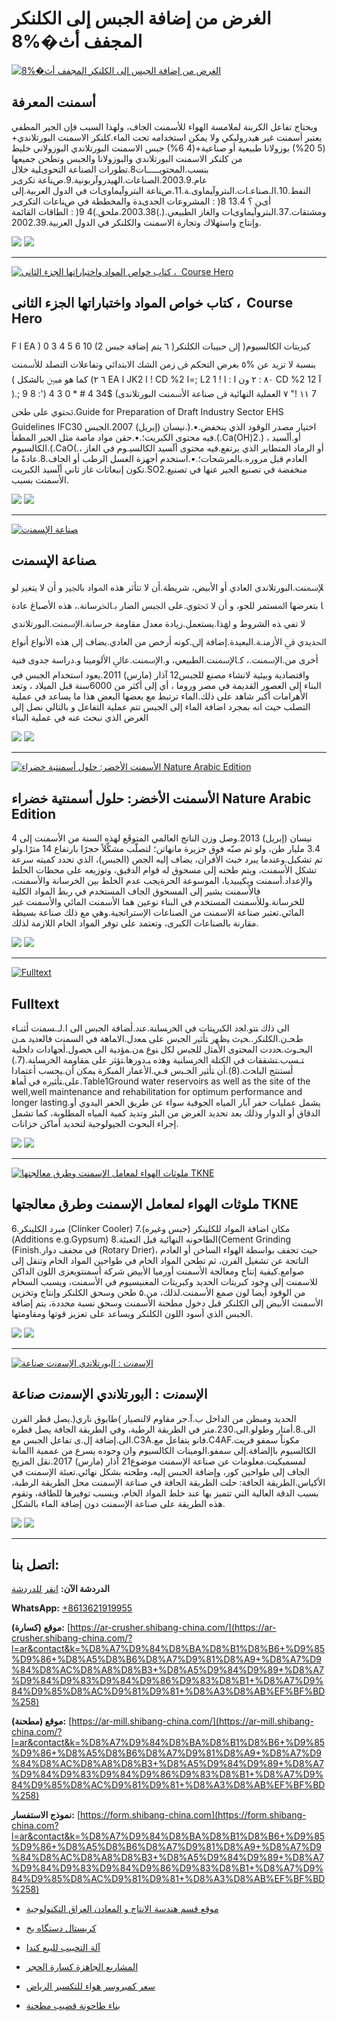 # الغرض من إضافة الجبس إلى الكلنكر المجفف أث�%8

<a href="https://swt.shibang-china.com/?l=ar&img&k=%D8%A7%D9%84%D8%BA%D8%B1%D8%B6+%D9%85%D9%86+%D8%A5%D8%B6%D8%A7%D9%81%D8%A9+%D8%A7%D9%84%D8%AC%D8%A8%D8%B3+%D8%A5%D9%84%D9%89+%D8%A7%D9%84%D9%83%D9%84%D9%86%D9%83%D8%B1+%D8%A7%D9%84%D9%85%D8%AC%D9%81%D9%81+%D8%A3%D8%AB%EF%BF%BD%258" target="_blank">![الغرض من إضافة الجبس إلى الكلنكر المجفف أث�%8](http://static.shibang-china.com/all-800x300/1363.jpg)</a>

## أسمنت المعرفة
ويحتاج تفاعل الكربنة لملامسة الهواء للأسمنت الجاف، ولهذا السبب فإن الجير المطفي يعتبر أسمنت غير هيدروليكي ولا يمكن استخدامه تحت الماء.كلنكر الاسمنت البورتلاندي+ (5 20%) بوزولانا طبيعية أو صناعية+(4 6%) جبس الاسمنت البورتلاندي البوزولاني خليط من كلنكر الاسمنت البورتلاندي والبوزولانا والجبس وتطحن جميعها بنسب.اﻟﻤﺤﺘﻮﻳـــــﺎت8.ﺗﻄﻮرات اﻟﺼﻨﺎﻋﺔ اﻟﺘﺤﻮیﻠﻴﺔ ﺧﻼل ﻋﺎم.2003.9.اﻟﺼﻨﺎﻋﺎت.اﻟﻬﻴﺪروآﺮﺑﻮﻧﻴﺔ.9.ﺹﻨﺎﻋﺔ ﺗﻜﺮیﺮ اﻟﻨﻔﻂ.10.اﻟ.ﺼﻨﺎﻋ.ﺎت.اﻟﺒﺘﺮوآﻴﻤﺎوی.ﺔ.11.ﺹﻨﺎﻋﺔ اﻟﺒﺘﺮوآﻴﻤﺎویﺎت ﻓﻲ اﻟﺪول اﻟﻌﺮﺑﻴﺔ.إﻟﻰ أیﻦ ؟ 13.4 8( : اﻟﻤﺸﺮوﻋﺎت اﻟﺠﺪیﺪة واﻟﻤﺨﻄﻄﺔ ﻓﻲ ﺹﻨﺎﻋﺎت اﻟﺘﻜﺮیﺮ وﻣﺸﺘﻘﺎت.37.اﻟﺒﺘﺮوآﻴﻤﺎویﺎت واﻟﻐﺎز اﻟﻄﺒﻴﻌﻲ.(.)2003.38.ﻣﻠﺤﻖ.)4 9( : اﻟﻄﺎﻗﺎت اﻟﻘﺎﺋﻤﺔ وإﻧﺘﺎج واﺳﺘﻬﻼك وﺗﺠﺎرة اﻻﺳﻤﻨﺖ واﻟﻜﻠﻨﻜﺮ ﻓﻲ اﻟﺪول اﻟﻌﺮﺑﻴﺔ.2002.39.


<a href="https://whatsapp.shibangsoft.com/WhatsApp.php" target="_blank" title="WhatsApp">![](http://static.shibang-china.com/icon/whatsapp.png)</a> <a href="https://swt.shibang-china.com/?l=ar&icon&k=%D8%A7%D9%84%D8%BA%D8%B1%D8%B6+%D9%85%D9%86+%D8%A5%D8%B6%D8%A7%D9%81%D8%A9+%D8%A7%D9%84%D8%AC%D8%A8%D8%B3+%D8%A5%D9%84%D9%89+%D8%A7%D9%84%D9%83%D9%84%D9%86%D9%83%D8%B1+%D8%A7%D9%84%D9%85%D8%AC%D9%81%D9%81+%D8%A3%D8%AB%EF%BF%BD%258" target="_blank">![](http://static.shibang-china.com/icon/chat-ar.png)</a>

---

<a href="https://swt.shibang-china.com/?l=ar&img&k=%D8%A7%D9%84%D8%BA%D8%B1%D8%B6+%D9%85%D9%86+%D8%A5%D8%B6%D8%A7%D9%81%D8%A9+%D8%A7%D9%84%D8%AC%D8%A8%D8%B3+%D8%A5%D9%84%D9%89+%D8%A7%D9%84%D9%83%D9%84%D9%86%D9%83%D8%B1+%D8%A7%D9%84%D9%85%D8%AC%D9%81%D9%81+%D8%A3%D8%AB%EF%BF%BD%258" target="_blank">![كتاب خواص المواد واختباراتها الجزء الثانى ، ‫‬ Course Hero](http://static.shibang-china.com/all-800x300/1155.jpg)</a>

## كتاب خواص المواد واختباراتها الجزء الثانى ، ‫‬ Course Hero
F ا EA ) 0 3 4 5 6 10 (2 ٦ ﻳﺘﻢ ﺇﺿﺎﻓﺔ ﺟﺒﺲ )ﻛﱪﻳﺘﺎﺕ ﺍﻟﻜﺎﻟﺴﻴﻮﻡ( ﺇﱃ ﺣﺒﻴﺒﺎﺕ ﺍﻟﻜﻠﻨﻜﺮ ﺑﻨﺴﺒﺔ ﻻ ﺗﺰﻳﺪ ﻋﻦ %٥ ﺑﻐﺮﺽ ﺍﻟﺘﺤﻜﻢ ﰱ ﺯﻣﻦ ﺍﻟﺸﻚ ﺍﻻﺑﺘﺪﺍﺋﻲ ﻭﺗﻔﺎﻋﻼﺕ ﺍﻟﺘﺼﻠﺪ ﻟﻸﲰﻨﺖ ﻛﻤﺎ ﻫﻮ ﻣﺒﲔ ﺑﺎﻟﺸﻜﻞ ) (٦ ٢ EA ا JK2 ا ! CD %2 ا=; L2 1 ! ٨٠ : ٢ ون ا : ا CD %2 آ 12 ).; 34 4 # * 0 3 4 (&#39;: 8 9$ (7 ١١ !&quot; ٧ ﺍﻟﻌﻤﻠﻴﺔ ﺍﻟﻨﻬﺎﺋﻴﺔ ﰱ ﺻﻨﺎﻋﺔ ﺍﻷﲰﻨﺖ ﺍﻟﺒﻮﺭﺗﻼﻧﺪﻯ ﲢﺘﻮﻱ ﻋﻠﻰ ﻃﺤﻦ.Guide for Preparation of Draft Industry Sector EHS Guidelines IFC30 نيسان (إبريل) 2007.اﻟﺠﺒﺲ.).•.اﺧﺘﻴﺎر ﻣﺼﺪر اﻟﻮﻗﻮد اﻟﺬي ﻳﻨﺨﻔﺾ ﻓﻴﻪ ﻣﺤﺘﻮى اﻟﻜﺒﺮﻳﺖ؛.•.ﺣﻘﻦ ﻣﻮاد ﻣﺎﺻﺔ ﻣﺜﻞ اﻟﺠﻴﺮ اﻟﻤﻄﻔﺄ.(.Ca(OH)2.) ، أو.أآﺴﻴﺪ اﻟﻜﺎﻟﺴﻴﻮم.(.CaO(.، أو اﻟﺮﻣﺎد اﻟﻤﺘﻄﺎﻳﺮ اﻟﺬي ﻳﺮﺗﻔﻊ.ﻓﻴﻪ ﻣﺤﺘﻮى أآﺴﻴﺪ اﻟﻜﺎﻟﺴﻴ.ﻮم ﻓﻲ اﻟﻐﺎز اﻟﻌﺎدم ﻗﺒﻞ ﻣﺮورﻩ.ﺑﺎﻟﻤﺮﺷﺤﺎت؛.•.اﺳﺘﺨﺪم أﺟﻬﺰة اﻟﻐﺴﻞ اﻟﺮﻃﺐ أو اﻟﺠﺎف.8.ﻋﺎدةً ﻣﺎ ﺗﻜﻮن إﻧﺒﻌﺎﺛﺎت ﻏﺎز ﺛﺎﻧﻲ أآﺴﻴﺪ اﻟﻜﺒﺮﻳﺖ.SO2.ﻣﻨﺨﻔﻀﺔ ﻓﻲ ﺗﺼﻨﻴﻊ اﻟﺠﻴﺮ ﻋﻨﻬﺎ ﻓﻲ ﺗﺼﻨﻴﻊ اﻷﺳﻤﻨﺖ ﺑﺴﺒﺐ.


<a href="https://whatsapp.shibangsoft.com/WhatsApp.php" target="_blank" title="WhatsApp">![](http://static.shibang-china.com/icon/whatsapp.png)</a> <a href="https://swt.shibang-china.com/?l=ar&icon&k=%D8%A7%D9%84%D8%BA%D8%B1%D8%B6+%D9%85%D9%86+%D8%A5%D8%B6%D8%A7%D9%81%D8%A9+%D8%A7%D9%84%D8%AC%D8%A8%D8%B3+%D8%A5%D9%84%D9%89+%D8%A7%D9%84%D9%83%D9%84%D9%86%D9%83%D8%B1+%D8%A7%D9%84%D9%85%D8%AC%D9%81%D9%81+%D8%A3%D8%AB%EF%BF%BD%258" target="_blank">![](http://static.shibang-china.com/icon/chat-ar.png)</a>

---

<a href="https://swt.shibang-china.com/?l=ar&img&k=%D8%A7%D9%84%D8%BA%D8%B1%D8%B6+%D9%85%D9%86+%D8%A5%D8%B6%D8%A7%D9%81%D8%A9+%D8%A7%D9%84%D8%AC%D8%A8%D8%B3+%D8%A5%D9%84%D9%89+%D8%A7%D9%84%D9%83%D9%84%D9%86%D9%83%D8%B1+%D8%A7%D9%84%D9%85%D8%AC%D9%81%D9%81+%D8%A3%D8%AB%EF%BF%BD%258" target="_blank">![ﺼﻨﺎﻋﺔ ﺍﻹﺴﻤﻨﺕ](http://static.shibang-china.com/all-800x300/774.jpg)</a>

## ﺼﻨﺎﻋﺔ ﺍﻹﺴﻤﻨﺕ
ﻺﲰﻨﺖ.ﺍﻟﺒﻮﺭﺗﻼﻧﺪﻱ ﺍﻟﻌﺎﺩﻱ ﺃﻭ ﺍﻷﺑﻴﺾ، ﺷﺮﻳﻄﺔ.ﺃﻥ ﻻ ﺗﺘﺄﺛﺮ ﻫﺬﻩ ﺍﳌﻮﺍﺩ ﺑﺎﳉﲑ ﻭ ﺃﻥ ﻻ ﻳﺘﻐﲑ ﻟﻮ ﺎ ﺑﺘﻌﺮﺿﻬﺎ ﺍﳌﺴﺘﻤﺮ ﻟﻠﺠﻮ، ﻭ ﺃﻥ ﻻ ﲢﺘﻮﻱ.ﻋﻠﻰ ﺍﳉﺒﺲ ﺍﻟﻀﺎﺭ ﺑ.ﺎﳋﺮﺳﺎﻧﺔ.، ﻫﺬﻩ ﺍﻷﺻﺒﺎﻍ ﻋﺎﺩﺓ ﻻ ﺗﻔﻲ ﺬﻩ ﺍﻟﺸﺮﻭﻁ ﻭ ﳍﺬﺍ.ﻳﺴﺘﻌﻤﻞ.ﺯﻳﺎﺩﺓ ﻣﻌﺪﻝ ﻣﻘﺎﻭﻣﺔ ﺧﺮﺳﺎﻧﺔ.ﺍﻹﲰﻨﺖ.ﺍﻟﺒﻮﺭﺗﻼﻧﺪﻱ ﺍﳊﺪﻳﺪﻱ ﰲ ﺍﻷﺯﻣﻨ.ﺔ.ﺍﻟﺒﻌﻴﺪﺓ.ﺇﺿﺎﻓﺔ ﺇﱃ.ﻛﻮﻧﻪ ﺃﺭﺧﺺ ﻣﻦ ﺍﻟﻌﺎﺩﻱ.ﻳﻀﺎﻑ ﺇﱃ ﻫﺬﻩ ﺍﻷﻧﻮﺍﻉ ﺃﻧﻮﺍﻉ ﺃﺧﺮﻯ ﻣﻦ.ﺍﻹﲰﻨﺖ.، ﻛ.ﺎﻹﲰﻨﺖ.ﺍﻟﻄﺒﻴﻌﻲ، ﻭ.ﺍﻹﲰﻨﺖ.ﻋﺎﱄ ﺍﻷﻟﻮﻣﻴﻨﺎ ﻭ.دراسة جدوى فنية واقتصادية وبيئية لانشاء مصنع للجبس12 آذار (مارس) 2011.يعود استخدام الجبس في البناء إلى العصور القديمة في مصر وروما ، أي إلى أكثر من 6000سنة قبل الميلاد ، وتعد الأهرامات أكبر شاهد على ذلك.الماء ترتبط مع بعضها البعض هذا ما يساعد في عملية التصلب حيث انه بمجرد اضافة الماء إلى الجبس تتم عملية التفاعل و بالتالي نصل إلى الغرض الذي نبحث عنه في عملية البناء


<a href="https://whatsapp.shibangsoft.com/WhatsApp.php" target="_blank" title="WhatsApp">![](http://static.shibang-china.com/icon/whatsapp.png)</a> <a href="https://swt.shibang-china.com/?l=ar&icon&k=%D8%A7%D9%84%D8%BA%D8%B1%D8%B6+%D9%85%D9%86+%D8%A5%D8%B6%D8%A7%D9%81%D8%A9+%D8%A7%D9%84%D8%AC%D8%A8%D8%B3+%D8%A5%D9%84%D9%89+%D8%A7%D9%84%D9%83%D9%84%D9%86%D9%83%D8%B1+%D8%A7%D9%84%D9%85%D8%AC%D9%81%D9%81+%D8%A3%D8%AB%EF%BF%BD%258" target="_blank">![](http://static.shibang-china.com/icon/chat-ar.png)</a>

---

<a href="https://swt.shibang-china.com/?l=ar&img&k=%D8%A7%D9%84%D8%BA%D8%B1%D8%B6+%D9%85%D9%86+%D8%A5%D8%B6%D8%A7%D9%81%D8%A9+%D8%A7%D9%84%D8%AC%D8%A8%D8%B3+%D8%A5%D9%84%D9%89+%D8%A7%D9%84%D9%83%D9%84%D9%86%D9%83%D8%B1+%D8%A7%D9%84%D9%85%D8%AC%D9%81%D9%81+%D8%A3%D8%AB%EF%BF%BD%258" target="_blank">![الأسمنت الأخضر: حلول أسمنتية خضراء Nature Arabic Edition](http://static.shibang-china.com/all-800x300/1109.jpg)</a>

## الأسمنت الأخضر: حلول أسمنتية خضراء Nature Arabic Edition
4 نيسان (إبريل) 2013.وصل وزن الناتج العالمي المتوقَع لهذه السنة من الأسمنت إلى 3.4 مليار طن، ولو تم صبّه فوق جزيرة مانهاتن؛ لتصلّب مشكِّلاً حجرًا بارتفاع 14 مترًا.ولو تم تشكيل.وعندما يبرد خبث الأفران، يضاف إليه الجص (الجبس)، الذي تحدد كميته سرعة تشكل الأسمنت، ويتم طحنه إلى مسحوق له قوام الدقيق، وتوزيعه على محطات الخلط والإعداد.أسمنت ويكيبيديا، الموسوعة الحرةيجب عدم الخلط بين الخرسانة والأسمنت، فالأسمنت يشير إلى المسحوق الجاف المستخدم في ربط المواد الكلية للخرسانة.وللأسمنت المستخدم في البناء نوعين هما الأسمنت المائي والأسمنت غير المائي.تعتبر صناعة الاسمنت من الصناعات الإستراتجية.وهي مع ذلك صناعة بسيطة مقارنة بالصناعات الكبرى، وتعتمد على توفر المواد الخام اللازمة لذلك.


<a href="https://whatsapp.shibangsoft.com/WhatsApp.php" target="_blank" title="WhatsApp">![](http://static.shibang-china.com/icon/whatsapp.png)</a> <a href="https://swt.shibang-china.com/?l=ar&icon&k=%D8%A7%D9%84%D8%BA%D8%B1%D8%B6+%D9%85%D9%86+%D8%A5%D8%B6%D8%A7%D9%81%D8%A9+%D8%A7%D9%84%D8%AC%D8%A8%D8%B3+%D8%A5%D9%84%D9%89+%D8%A7%D9%84%D9%83%D9%84%D9%86%D9%83%D8%B1+%D8%A7%D9%84%D9%85%D8%AC%D9%81%D9%81+%D8%A3%D8%AB%EF%BF%BD%258" target="_blank">![](http://static.shibang-china.com/icon/chat-ar.png)</a>

---

<a href="https://swt.shibang-china.com/?l=ar&img&k=%D8%A7%D9%84%D8%BA%D8%B1%D8%B6+%D9%85%D9%86+%D8%A5%D8%B6%D8%A7%D9%81%D8%A9+%D8%A7%D9%84%D8%AC%D8%A8%D8%B3+%D8%A5%D9%84%D9%89+%D8%A7%D9%84%D9%83%D9%84%D9%86%D9%83%D8%B1+%D8%A7%D9%84%D9%85%D8%AC%D9%81%D9%81+%D8%A3%D8%AB%EF%BF%BD%258" target="_blank">![Fulltext](http://static.shibang-china.com/all-800x300/219.jpg)</a>

## Fulltext
ﺍﻟﻰ ﺫﻟﻙ ﺘﺘﻭ.ﺍﺠﺩ ﺍﻟﻜﺒﺭﻴﺘﺎﺕ ﻓﻲ ﺍﻟﺨﺭﺴﺎﻨﺔ.ﻋﻨﺩ.ﺃﻀﺎﻓﺔ ﺍﻟﺠﺒﺱ ﺍﻟﻰ ﺍ.ﻟـ.ﺴﻤﻨﺕ ﺃﺜﻨـﺎﺀ ﻁﺤـﻥ.ﺍﻟﻜﻠﻨﻜﺭ..ﺤﻴﺙ ﻴﻅﻬﺭ ﺘﺄﺜﻴﺭ ﺍﻟﺠﺒﺱ ﻋﻠﻰ ﻤﻌﺩل.ﺍﻻﻤﺎﻫﺔ ﻓﻲ ﺍﻟﺴﻤﻨﺕ ﻓﺎﻟﻌﺩﻴﺩ ﻤـﻥ ﺍﻟﺒﺤـﻭﺙ.ﺤﺩﺩﺕ ﺍﻟﻤﺤﺘﻭﻯ ﺍﻷﻤﺜل ﻟﻠﺠﺒﺱ ﻟﻜل ﻨﻭﻉ ﻤﻥ.ﻤﺅﺩﻴﺔ ﺍﻟﻰ ﺤﺼﻭل.ﺃﺠﻬﺎﺩﺍﺕ ﺩﺍﺨﻠﻴﺔ ﺘـﺴﺒﺏ.ﺘﺸﻘﻘﺎﺕ ﻓﻲ ﺍﻟﻜﺘﻠﺔ ﺍﻟﺨﺭﺴﺎﻨﻴﺔ ﻭﻫﺫﻩ ﺒـﺩﻭﺭﻫﺎ.ﺘﺅﺜﺭ ﻋﻠﻰ ﻤﻘﺎﻭﻤﺔ ﺍﻟﺨﺭﺴﺎﻨﺔ.(7.) ﺃﺴﺘﻨﺘﺞ ﺍﻟﺒﺎﺤﺙ.(8).ﺃﻥ ﺘﺄﺜﻴﺭ ﺍﻟﺠـﺒﺱ ﻓـﻲ.ﺍﻷﻋﻤﺎﺭ ﺍﻟﻤﺒﻜﺭﺓ ﻴﻤﻜﻥ ﺃﻥ.ﻴﺤﺴﺏ ﺃﻋﺘﻤﺎﺩﺍ ﻋﻠﻰ.ﺘﺄﺜﻴﺭﻩ ﻓﻲ ﺃﻤﺎﻫ.Table1Ground water reservoirs as well as the site of the well,well maintenance and rehabilitation for optimum performance and longer lasting.يشمل عمليات حفر آبار المياه الجوفية سواء عن طريق الحفر اليدوي أو الدقاق أو الدوار وذلك بعد تحديد الغرض من البئر وتديد كمية المياه المطلوبة، كما تشمل إجراء البحوث الجيولوجية لتحديد أماكن خزانات.


<a href="https://whatsapp.shibangsoft.com/WhatsApp.php" target="_blank" title="WhatsApp">![](http://static.shibang-china.com/icon/whatsapp.png)</a> <a href="https://swt.shibang-china.com/?l=ar&icon&k=%D8%A7%D9%84%D8%BA%D8%B1%D8%B6+%D9%85%D9%86+%D8%A5%D8%B6%D8%A7%D9%81%D8%A9+%D8%A7%D9%84%D8%AC%D8%A8%D8%B3+%D8%A5%D9%84%D9%89+%D8%A7%D9%84%D9%83%D9%84%D9%86%D9%83%D8%B1+%D8%A7%D9%84%D9%85%D8%AC%D9%81%D9%81+%D8%A3%D8%AB%EF%BF%BD%258" target="_blank">![](http://static.shibang-china.com/icon/chat-ar.png)</a>

---

<a href="https://swt.shibang-china.com/?l=ar&img&k=%D8%A7%D9%84%D8%BA%D8%B1%D8%B6+%D9%85%D9%86+%D8%A5%D8%B6%D8%A7%D9%81%D8%A9+%D8%A7%D9%84%D8%AC%D8%A8%D8%B3+%D8%A5%D9%84%D9%89+%D8%A7%D9%84%D9%83%D9%84%D9%86%D9%83%D8%B1+%D8%A7%D9%84%D9%85%D8%AC%D9%81%D9%81+%D8%A3%D8%AB%EF%BF%BD%258" target="_blank">![ملوثات الهواء لمعامل الإسمنت وطرق معالجتها TKNE](http://static.shibang-china.com/all-800x300/20.jpg)</a>

## ملوثات الهواء لمعامل الإسمنت وطرق معالجتها TKNE
6.مبرد الكلينكر (Clinker Cooler) 7.مكان اضافة المواد للكلينكر (جبس وغيره)(Additions e.g.Gypsum) 8.الطاحونه النهائية قبل التعبئة(Cement Grinding (Finish.في مجفف دوار (Rotary Drier)، حيث تجفف بواسطة الهواء الساخن أو العادم الناتجة عن تشغيل الفرن، ثم تطحن المواد الخام في طواحين المواد الخام وتنقل إلى صوامع.كيفية إنتاج ومعالجة الأسمنت أورميا الأبيض شركة أسمنتويعزى اللون الداكن للاسمنت إلى وجود كبريتات الحديد وكبريتات المغنيسيوم في الأسمنت، ويسبب السخام من الوقود أيضا لون صمغ الأسمنت.لذلك، من.۵ طحن وسحق الكلنكر وإنتاج وتخزين الأسمنت الأبيض إلى الكلنكر قبل دخول مطحنة الأسمنت وسحق نسبة محددة، يتم إضافة الجبس الذي أسود اللون الكلنكر ويساعد على تعزيز قوتها ومقاومتها.


<a href="https://whatsapp.shibangsoft.com/WhatsApp.php" target="_blank" title="WhatsApp">![](http://static.shibang-china.com/icon/whatsapp.png)</a> <a href="https://swt.shibang-china.com/?l=ar&icon&k=%D8%A7%D9%84%D8%BA%D8%B1%D8%B6+%D9%85%D9%86+%D8%A5%D8%B6%D8%A7%D9%81%D8%A9+%D8%A7%D9%84%D8%AC%D8%A8%D8%B3+%D8%A5%D9%84%D9%89+%D8%A7%D9%84%D9%83%D9%84%D9%86%D9%83%D8%B1+%D8%A7%D9%84%D9%85%D8%AC%D9%81%D9%81+%D8%A3%D8%AB%EF%BF%BD%258" target="_blank">![](http://static.shibang-china.com/icon/chat-ar.png)</a>

---

<a href="https://swt.shibang-china.com/?l=ar&img&k=%D8%A7%D9%84%D8%BA%D8%B1%D8%B6+%D9%85%D9%86+%D8%A5%D8%B6%D8%A7%D9%81%D8%A9+%D8%A7%D9%84%D8%AC%D8%A8%D8%B3+%D8%A5%D9%84%D9%89+%D8%A7%D9%84%D9%83%D9%84%D9%86%D9%83%D8%B1+%D8%A7%D9%84%D9%85%D8%AC%D9%81%D9%81+%D8%A3%D8%AB%EF%BF%BD%258" target="_blank">![اﻹﺳﻣﻧت : اﻟﺑورﺗﻼﻧدي اﻹﺳﻣﻧت ﺻﻧﺎﻋﺔ](http://static.shibang-china.com/all-800x300/1194.jpg)</a>

## اﻹﺳﻣﻧت : اﻟﺑورﺗﻼﻧدي اﻹﺳﻣﻧت ﺻﻧﺎﻋﺔ
الحديد ومبطن من الداخل ب.آ.جر مقاوم لالنصيار )طابوق ناري(.يصل قطر الفرن الى.8.أمتار وطولو.الى.230.متر في الطريقة الرطبة، وفي الطريقة الجافة يصل قطره الى.إضافة إل.ى تفاعل الجبس مع.C3A.فانو يتفاعل مع.C4AF.مكوناً سمفو فريت الكالسيوم باإلضافة.إلى سمفو.الومينات الكالسيوم وان وجوده يسرع من عممية االماىة لمسميكيت.معلومات عن صناعة الإسمنت موضوع21 آذار (مارس) 2017.نقل المزيج الجاف إلى طواحين كور، وإضافة الجبس إليه، وطحنه بشكل نهائي.تعبئة الإسمنت في الأكياس.الطريقة الجافة: حلت الطريقة الجافة في صناعة الإسمنت محل الطريقة الرطبة، بسبب الدقة العالية التي تتميز بها عند خلط المواد الخام، وبسبب توفيرها للطاقة، وتقوم هذه الطريقة على صناعة الإسمنت دون إضافة الماء بالشكل.


<a href="https://whatsapp.shibangsoft.com/WhatsApp.php" target="_blank" title="WhatsApp">![](http://static.shibang-china.com/icon/whatsapp.png)</a> <a href="https://swt.shibang-china.com/?l=ar&icon&k=%D8%A7%D9%84%D8%BA%D8%B1%D8%B6+%D9%85%D9%86+%D8%A5%D8%B6%D8%A7%D9%81%D8%A9+%D8%A7%D9%84%D8%AC%D8%A8%D8%B3+%D8%A5%D9%84%D9%89+%D8%A7%D9%84%D9%83%D9%84%D9%86%D9%83%D8%B1+%D8%A7%D9%84%D9%85%D8%AC%D9%81%D9%81+%D8%A3%D8%AB%EF%BF%BD%258" target="_blank">![](http://static.shibang-china.com/icon/chat-ar.png)</a>

---
## اتصل بنا:

**الدردشة الآن:** [انقر للدردشة](https://swt.shibang-china.com?l=ar&contact&k=%D8%A7%D9%84%D8%BA%D8%B1%D8%B6+%D9%85%D9%86+%D8%A5%D8%B6%D8%A7%D9%81%D8%A9+%D8%A7%D9%84%D8%AC%D8%A8%D8%B3+%D8%A5%D9%84%D9%89+%D8%A7%D9%84%D9%83%D9%84%D9%86%D9%83%D8%B1+%D8%A7%D9%84%D9%85%D8%AC%D9%81%D9%81+%D8%A3%D8%AB%EF%BF%BD%258)

**WhatsApp:**  [+8613621919955](https://whatsapp.shibangsoft.com/WhatsApp.php)

**موقع (كسارة):** [https://ar-crusher.shibang-china.com/](https://ar-crusher.shibang-china.com/?l=ar&contact&k=%D8%A7%D9%84%D8%BA%D8%B1%D8%B6+%D9%85%D9%86+%D8%A5%D8%B6%D8%A7%D9%81%D8%A9+%D8%A7%D9%84%D8%AC%D8%A8%D8%B3+%D8%A5%D9%84%D9%89+%D8%A7%D9%84%D9%83%D9%84%D9%86%D9%83%D8%B1+%D8%A7%D9%84%D9%85%D8%AC%D9%81%D9%81+%D8%A3%D8%AB%EF%BF%BD%258)

**موقع (مطحنة):** [https://ar-mill.shibang-china.com/](https://ar-mill.shibang-china.com/?l=ar&contact&k=%D8%A7%D9%84%D8%BA%D8%B1%D8%B6+%D9%85%D9%86+%D8%A5%D8%B6%D8%A7%D9%81%D8%A9+%D8%A7%D9%84%D8%AC%D8%A8%D8%B3+%D8%A5%D9%84%D9%89+%D8%A7%D9%84%D9%83%D9%84%D9%86%D9%83%D8%B1+%D8%A7%D9%84%D9%85%D8%AC%D9%81%D9%81+%D8%A3%D8%AB%EF%BF%BD%258)

**نموذج الاستفسار:** [https://form.shibang-china.com](https://form.shibang-china.com?l=ar&contact&k=%D8%A7%D9%84%D8%BA%D8%B1%D8%B6+%D9%85%D9%86+%D8%A5%D8%B6%D8%A7%D9%81%D8%A9+%D8%A7%D9%84%D8%AC%D8%A8%D8%B3+%D8%A5%D9%84%D9%89+%D8%A7%D9%84%D9%83%D9%84%D9%86%D9%83%D8%B1+%D8%A7%D9%84%D9%85%D8%AC%D9%81%D9%81+%D8%A3%D8%AB%EF%BF%BD%258)

* [موقع قسم هندسة الانتاج و المعادن العراق التكنولوجية](../21/%D9%85%D9%88%D9%82%D8%B9%20%D9%82%D8%B3%D9%85%20%D9%87%D9%86%D8%AF%D8%B3%D8%A9%20%D8%A7%D9%84%D8%A7%D9%86%D8%AA%D8%A7%D8%AC%20%D9%88%20%D8%A7%D9%84%D9%85%D8%B9%D8%A7%D8%AF%D9%86%20%D8%A7%D9%84%D8%B9%D8%B1%D8%A7%D9%82%20%D8%A7%D9%84%D8%AA%D9%83%D9%86%D9%88%D9%84%D9%88%D8%AC%D9%8A%D8%A9.md)

* [کریستال دستگاه یخ](../21/%DA%A9%D8%B1%DB%8C%D8%B3%D8%AA%D8%A7%D9%84%20%D8%AF%D8%B3%D8%AA%DA%AF%D8%A7%D9%87%20%DB%8C%D8%AE.md)

* [آلة التحبيب للبيع كندا](../24/%D8%A2%D9%84%D8%A9%20%D8%A7%D9%84%D8%AA%D8%AD%D8%A8%D9%8A%D8%A8%20%D9%84%D9%84%D8%A8%D9%8A%D8%B9%20%D9%83%D9%86%D8%AF%D8%A7.md)

* [المشاريع الجاهزة كسارة الحجر](../22/%D8%A7%D9%84%D9%85%D8%B4%D8%A7%D8%B1%D9%8A%D8%B9%20%D8%A7%D9%84%D8%AC%D8%A7%D9%87%D8%B2%D8%A9%20%D9%83%D8%B3%D8%A7%D8%B1%D8%A9%20%D8%A7%D9%84%D8%AD%D8%AC%D8%B1.md)

* [سعر كمبروسر هواء للتكسير الرياض](../21/%D8%B3%D8%B9%D8%B1%20%D9%83%D9%85%D8%A8%D8%B1%D9%88%D8%B3%D8%B1%20%D9%87%D9%88%D8%A7%D8%A1%20%D9%84%D9%84%D8%AA%D9%83%D8%B3%D9%8A%D8%B1%20%D8%A7%D9%84%D8%B1%D9%8A%D8%A7%D8%B6.md)

* [بناء طاحونة قضيب مطحنة](../23/%D8%A8%D9%86%D8%A7%D8%A1%20%D8%B7%D8%A7%D8%AD%D9%88%D9%86%D8%A9%20%D9%82%D8%B6%D9%8A%D8%A8%20%D9%85%D8%B7%D8%AD%D9%86%D8%A9.md)